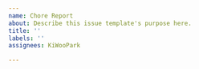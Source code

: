 ```yaml
---
name: Chore Report
about: Describe this issue template's purpose here.
title: ''
labels: ''
assignees: KiWooPark

---
```




